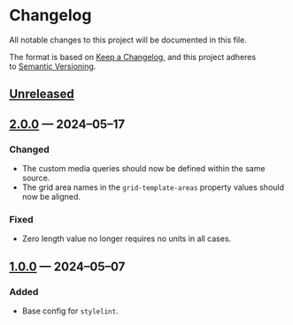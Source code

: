 <!-- markdownlint-disable MD024 -->
# Changelog

All notable changes to this project will be documented in this file.

The format is based on [Keep a Changelog](https://keepachangelog.com), and this project adheres to [Semantic Versioning](https://semver.org).

## [Unreleased]

## [2.0.0] — 2024–05–17

### Changed

- The custom media queries should now be defined within the same source.
- The grid area names in the `grid-template-areas` property values should now be aligned.

### Fixed

- Zero length value no longer requires no units in all cases.

## [1.0.0] — 2024–05–07

### Added

- Base config for `stylelint`.

[Unreleased]: https://github.com/firefoxic/stylelint-config/compare/v2.0.0...HEAD
[2.0.0]: https://github.com/firefoxic/stylelint-config/compare/v1.0.0...v2.0.0
[1.0.0]: https://github.com/firefoxic/stylelint-config/releases/tag/v1.0.0
